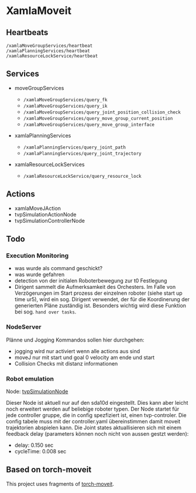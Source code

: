 # XamlaMoveit

## Heartbeats

```
/xamlaMoveGroupServices/heartbeat
/xamlaPlanningServices/heartbeat
/xamlaResourceLockService/heartbeat
```

## Services

- moveGroupServices
  - `/xamlaMoveGroupServices/query_fk`
  - `/xamlaMoveGroupServices/query_ik`
  - `/xamlaMoveGroupServices/query_joint_position_collision_check`
  - `/xamlaMoveGroupServices/query_move_group_current_position`
  - `/xamlaMoveGroupServices/query_move_group_interface`

- xamlaPlanningServices
  - `/xamlaPlanningServices/query_joint_path`
  - `/xamlaPlanningServices/query_joint_trajectory`
- xamlaResourceLockServices
  -  `/xamlaResourceLockService/query_resource_lock`

## Actions
- xamlaMoveJAction
- tvpSimulationActionNode
- tvpSimulationControllerNode

## Todo

### Execution Monitoring

- was wurde als command geschickt?
- was wurde gefahren
- detection von der initialen Roboterbewegung zur t0 Festlegung
- Dirigent sammelt die Aufmerksamkeit des Orchesters. Im Falle von Verzögerungen im Start prozess der einzelnen roboter (siehe start up time ur5), wird ein sog. Dirigent verwendet, der für die Koordinerung der generierten Pläne zuständig ist. Besonders wichtig wird diese Funktion bei sog. `hand over tasks`.

### NodeServer

Plänne und Jogging Kommandos sollen hier durchgehen:

- jogging wird nur activiert wenn alle actions aus sind
- moveJ nur mit start und goal 0 velocity am ende und start
- Collision Checks mit distanz informationen


### Robot emulation

Node: [tvpSimulationNode](https://github.com/Xamla/Rosvita.Control/blob/master/lua/xamlamoveit/actionNodes/tvpSimulationNode.lua)

Dieser Node ist aktuell nur auf den sda10d eingestellt. Dies kann aber leicht noch erweitert werden auf beliebige roboter typen.
Der Node startet für jede controller gruppe, die in config spezfiziert ist, einen tvp-controler.
Die config tabele muss mit der controller.yaml übereinstimmen damit moveit trajektorien abspielen kann.
Die Joint states aktuallisieren sich mit einem feedback delay (parameters können noch nicht von aussen gestzt werden):

- delay: 0.150 sec
- cycleTime: 0.008 sec



## Based on torch-moveit

This project uses fragments of [torch-moveit](https://github.com/xamla/torch-moveit).
